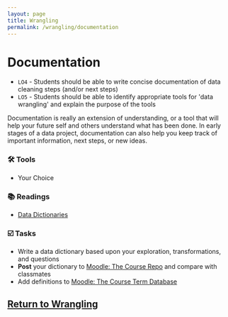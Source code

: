 ```yaml
---
layout: page
title: Wrangling
permalink: /wrangling/documentation
---
```


# Documentation
- `LO4` - Students should be able to write concise documentation of data cleaning steps (and/or next steps)
- `LO5` - Students should be able to identify appropriate tools for 'data wrangling' and explain the purpose of the tools

Documentation is really an extension of understanding, or a tool that will help your future self and others understand what has been done. In early stages of a data project, documentation can also help you keep track of important information, next steps, or new ideas.

### 🛠 Tools
- Your Choice
  
### 📚 Readings
- [Data Dictionaries](https://www.usgs.gov/products/data-and-tools/data-management/data-dictionaries)
  
### ☑️ Tasks
- Write a data dictionary based upon your exploration, transformations, and questions
- **Post** your dictionary to [Moodle: The Course Repo](https://moodle.met.ubc.ca/mod/lti/view.php?id=1252) and compare with classmates
- Add definitions to [Moodle: The Course Term Database](https://moodle.met.ubc.ca/mod/data/field.php?d=3)


## [Return to Wrangling](https://intro-to-data-and-viz.github.io/wrangling)